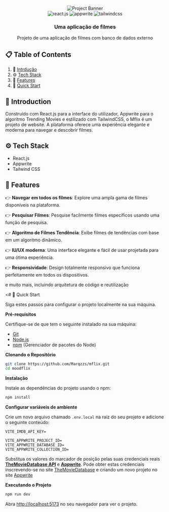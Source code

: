 <div align="center">
  <br />
      <img src="https://imgs.search.brave.com/FJQ1IwkInCVsenzVTEU0dKRrEy6h01sq4wNCY1z3NdU/rs:fit:860:0:0:0/g:ce/aHR0cHM6Ly9jZG4u/ZXVyb3Bvc3RlcnMu/ZXUvaW1hZ2UvMzUw/L3Bvc3RlcnMvZHVu/YS1wYXJ0ZS0xLWkx/MjI4MTUuanBn" alt="Project Banner">
    </a>
  <br />
  
  <div>
    <img src="https://img.shields.io/badge/-React_JS-black?style=for-the-badge&logoColor=white&logo=react&color=61DAFB" alt="react.js" />
    <img src="https://img.shields.io/badge/-Appwrite-black?style=for-the-badge&logoColor=white&logo=appwrite&color=FD366E" alt="appwrite" />
    <img src="https://img.shields.io/badge/-Tailwind_CSS-black?style=for-the-badge&logoColor=white&logo=tailwindcss&color=06B6D4" alt="tailwindcss" />
  </div>

  <h3 align="center">Uma aplicação de filmes</h3>

   <div align="center">
     Projeto de uma aplicação de filmes com banco de dados externo
    </div>
</div>

## 📋 <a name="table">Table of Contents</a>

1. 🤖 [Intrdução](#introduction)
2. ⚙️ [Tech Stack](#tech-stack)
3. 🔋 [Features](#features)
4. 🤸 [Quick Start](#quick-start)

## <a name="introduction">🤖 Introduction</a>

Construído com React.js para a interface do utilizador, Appwrite para o algoritmo Trending Movies e estilizado com TailwindCSS, o Mflix é um projeto de website. A plataforma oferece uma experiência elegante e moderna para navegar e descobrir filmes.

## <a name="tech-stack">⚙️ Tech Stack</a>

- React.js
- Appwrite
- Tailwind CSS

## <a name="features">🔋 Features</a>

👉 **Navegar em todos os filmes**: Explore uma ampla gama de filmes disponíveis na plataforma.

👉 **Pesquisar Filmes**: Pesquise facilmente filmes específicos usando uma função de pesquisa.

👉 **Algoritmo de Filmes Tendência**: Exibe filmes de tendências com base em um algoritmo dinâmico.

👉 **IU/UX moderna**: Uma interface elegante e fácil de usar projetada para uma ótima experiência.

👉 **Responsividade**: Design totalmente responsivo que funciona perfeitamente em todos os dispositivos.

e muito mais, incluindo arquitetura de código e reutilização

<# <a name=“quick-start”>🤸 Quick Start</a>

Siga estes passos para configurar o projeto localmente na sua máquina.

**Pré-requisitos**

Certifique-se de que tem o seguinte instalado na sua máquina:

- [Git](https://git-scm.com/)
- [Node.js](https://nodejs.org/en)
- [npm](https://www.npmjs.com/) (Gerenciador de pacotes do Node)

**Clonando o Repositório**

```bash
git clone https://github.com/Marqzzs/mflix.git
cd moodflix
```

**Instalação**

Instale as dependências do projeto usando o npm:

```bash
npm install
```

**Configurar variáveis de ambiente**

Crie um novo arquivo chamado `.env.local` na raiz do seu projeto e adicione o seguinte conteúdo:

```env
VITE_IMDB_API_KEY=

VITE_APPWRITE_PROJECT_ID=
VITE_APPWRITE_DATABASE_ID=
VITE_APPWRITE_COLLECTION_ID=
```

Substitua os valores do marcador de posição pelas suas credenciais reais **[TheMovieDatabase API](https://developer.themoviedb.org/reference/intro/getting-started)** e **[Appwrite](https://apwr.dev/JSM050)**. Pode obter estas credenciais inscrevendo-se no site [TheMovieDatabase](https://developer.themoviedb.org/reference/intro/getting-started) e criando um novo projeto no site [Appwrite](https://apwr.dev/JSM050)

**Executando o Projeto**

```bash
npm run dev
```

Abra [http://localhost:5173](http://localhost:5173) no seu navegador para ver o projeto.
